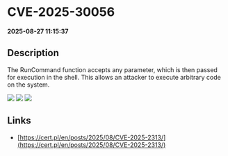 # CVE-2025-30056

**2025-08-27 11:15:37**

## Description
The RunCommand function accepts any parameter, which is then passed for execution in the shell. This allows an attacker to execute arbitrary code on the system.

![](https://img.shields.io/static/v1?label=Score&message=9.4&color=red)
![](https://img.shields.io/static/v1?label=Severity&message=CRITICAL&color=red)
![](https://img.shields.io/static/v1?label=CWE&message=RCE&color=green)

## Links
- [https://cert.pl/en/posts/2025/08/CVE-2025-2313/](https://cert.pl/en/posts/2025/08/CVE-2025-2313/)

